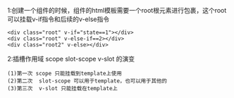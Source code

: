 

1:创建一个组件的时候，组件的html模板需要一个root根元素进行包裹，这个root可以挂载v-if指令和后续的v-else指令

    <div class="root" v-if="state==1"></div>
    <div class="root" v-else-if==2></div>
    <div class="root2" v-else></div>
    
    
2:插槽作用域 scope   slot-scope  v-slot 的演变

    (1)第一次 scope 只能挂载到template上使用 
    (2)第二次  slot-scope 可以用于template，也可以用于其他的
    (3)第三次  v-slot 只能挂载在template上
    
    